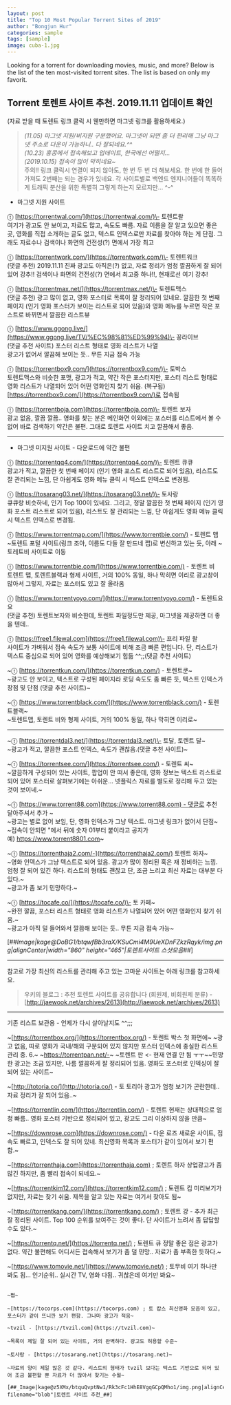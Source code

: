 ```yaml
---
layout: post
title: "Top 10 Most Popular Torrent Sites of 2019"
author: "Bongjun Hur"
categories: sample
tags: [sample]
image: cuba-1.jpg
---
```

Looking for a torrent for downloading movies, music, and more?
Below is the list of the ten most-visited torrent sites. The list is based on only my favorit.

## Torrent 토렌트 사이트 추천. 2019.11.11 업데이트 확인

(자료 받을 때 토렌트 링크 클릭 시 웬만하면 마그넷 링크를 활용하세요.)

> _(11.05) 마그넷 지원/비지원 구분했어요. 마그넷이 되면 좀 더 편리해 그냥 마그넷 주소로 다운이 가능하니.. 다 잘되네요.^^  
> (10.23) 홍콩에서 접속해보고 업데이트, 한국에선 어떨지...  
> (2019.10.15) 접속이 많이 막히네요~_  
> 주의!! 링크 클릭시 연결이 되지 않아도, 한 번 두 번 더 해보세요. 한 번에 한 들어가져도 2번째는 되는 경우가 있네요. 각 사이트별로 백엔드 엔지니어들이 똑똑하게 트래픽 분산을 위한 특별히 그렇게 하는지 모르지만... ^-^

-   마그넷 지원 사이트 

ⓣ [https://torrentwal.com/](https://torrentwal.com/)\- 토렌트왈  
여기가 광고도 안 보이고, 자료도 많고, 속도도 빠름. 자료 이름을 잘 알고 있으면 좋은 곳, 영화를 직접 소개하는 글도 없고, 텍스트 인덱스로만 자료를 찾아야 하는 게 단점. 그래도 자료수나 검색이나 화면의 건전성(?) 면에서 가장 최고

ⓣ [https://torrentwork.com/](https://torrentwork.com/)\- 토렌트워크  
(댓글 추천) 2019.11.11 진짜 광고도 아직은(?) 없고, 자료 정리가 엄청 깔끔하게 잘 되어 있어 강추!! 검색이나 화면의 건전성(?) 면에서 최고중 하나!!, 현재로선 여기 강추!

ⓣ [https://torrentmax.net/](https://torrentmax.net/)\- 토렌트맥스  
(댓글 추천) 광고 많이 없고, 영화 포스터로 목록이 잘 정리되어 있네요. 깔끔한 첫 번째 페이지 (인기 영화 포스터가 보이는 리스트로 되어 있음)와 영화 메뉴를 누르면 작은 포스트로 바뀌면서 깔끔한 리스트뷰

ⓣ [https://www.ggong.live/](https://www.ggong.live/TV/%EC%98%81%ED%99%94)\- 꽁라이브  
(댓글 추천 사이트) 포스터 리스트 형태로 영화 리스트가 나열  
광고가 없어서 깔끔해 보이는 듯.. 무튼 지금 접속 가능

ⓣ [https://torrentbox9.com/](https://torrentbox9.com/)\- 토박스  
토렌트맥스와 비슷한 포맷, 광고가 적고, 약간 작은 포스터지만, 포스터 리스트 형태로 영화 리스트가 나열되어 있어 어떤 영화인지 찾기 쉬움. (복구됨) [https://torrentbox9.com/](https://torrentbox9.com/)로 접속됨

ⓣ [https://torrentboja.com](https://torrentboja.com)\- 토렌트 보자  
광고 없음, 깔끔 깔끔.. 영화를 찾는 분은 메인화면 이외에는 포스터를 리스트에서 볼 수 없어 바로 검색하기 약간은 불편. 그대로 토렌트 사이트 치고 깔끔해서 좋음.

---

-   마그넷 미지원 사이트 - 다운로드에 약간 불편

ⓣ [https://torrentqq4.com/](https://torrentqq4.com/)\- 토렌트 큐큐  
광고가 적고, 깔끔한 첫 번째 페이지 (인기 영화 포스트 리스트로 되어 있음), 리스트도 잘 관리되는 느낌, 단 아쉽게도 영화 메뉴 클릭 시 텍스트 인덱스로 변경됨.  

ⓣ [https://tosarang03.net/](https://tosarang03.net/)\- 토사랑  
큐큐랑 비슷하네, 인기 Top 100이 있네요. 그리고, 정말 깔끔한 첫 번째 페이지 (인기 영화 포스트 리스트로 되어 있음), 리스트도 잘 관리되는 느낌, 단 아쉽게도 영화 메뉴 클릭 시 텍스트 인덱스로 변경됨.

ⓣ [https://www.torrentmap.com/](https://www.torrentbie.com/) - 토렌트 맵  
~토렌트 포털 사이트(링크 조아, 이름도 다들 잘 만드네 쩝)로 변신하고 있는 듯, 아래 ~토레트비 사이트로 이동

ⓣ [https://www.torrentbie.com/](https://www.torrentbie.com/) - 토렌트 비  
토렌트 맵, 토렌트블랙과 형제 사이트, 거의 100% 동일, 하나 막히면 이리로 광고창이 많아서 그렇지, 자료는 포스터도 있고 잘 올라옴

ⓣ [https://www.torrentyoyo.com/](https://www.torrentyoyo.com/) - 토렌트요요  
(댓글 추천) 토렌트보자와 비슷한데, 토렌트 파일정도만 제공, 마그넷을 제공하면 더 좋을 텐데..

ⓣ [https://free1.filewal.com](https://free1.filewal.com)\- 프리 파일 왈  
사이트가 가벼워서 접속 속도가 보통 사이트에 비해 조금 빠른 편입니다. 단, 리스트가 텍스트 중심으로 되어 있어 영화를 예상해보기 힘듦 ^^;;(댓글 추천 사이트)

~ⓣ [https://torrentkun.com/](https://torrentkun.com/) - 토렌트쿤~  
~광고도 안 보이고, 텍스트로 구성된 페이지라 로딩 속도도 좀 빠른 듯, 텍스트 인덱스가 장점 및 단점 (댓글 추천 사이트)~

~ⓣ [https://www.torrentblack.com/](https://www.torrentblack.com/) - 토렌트블랙~  
~토렌트맵, 토렌트 비와 형제 사이트, 거의 100% 동일, 하나 막히면 이리로~

---

~ⓣ [https://torrentdal3.net/](https://torrentdal3.net/)\- 토달, 토렌트 달~  
~광고가 적고, 깔끔한 포스트 인덱스, 속도가 괜찮음.(댓글 추천 사이트)~

~ⓣ [https://torrentsee.com/](https://torrentsee.com/) - 토렌트 씨~  
~깔끔하게 구성되어 있는 사이트, 팝업이 안 떠서 좋은데, 영화 정보는 텍스트 리스트로 되어 있어 포스터로 살펴보기에는 아쉬운... 넷플릭스 자료를 별도로 정리해 두고 있는 것이 보이네.~

~ⓣ [https://www.torrent88.com](https://www.torrent88.com) - 댓글로 추천 달아주셔서 추가 ~  
~광고는 별로 없어 보임, 단, 영화 인덱스가 그냥 텍스트. 마그넷 링크가 없어서 단점~  
~접속이 안되면 "에서 뒤에 숫자 01부터 붙이라고 공지가 예) https://www.torrent8801.com~

~ⓣ [https://torrenthaja2.com/-](https://torrenthaja2.com/) 토렌트 하자~  
~영화 인덱스가 그냥 텍스트로 되어 있음. 광고가 많이 정리된 혹은 재 정비하는 느낌. 엄청 잘 되어 있긴 하다. 리스트의 형태도 괜찮고 단, 조금 느리고 최신 자료는 대부분 다 있다.~  
~광고가 좀 보기 민망하다.~

~ⓣ [https://tocafe.co/](https://tocafe.co/)\- 토 카페~  
~완전 깔끔, 포스터 리스트 형태로 영화 리스트가 나열되어 있어 어떤 영화인지 찾기 쉬움.~  
~광고가 아직 덜 들어와서 깔끔해 보이는 듯.. 무튼 지금 접속 가능~

[##_Image|kage@DoBG1/btqwfBb3raX/KSuCmi4M9UeXDnFZkzRqyk/img.png|alignCenter|width="860" height="465"|토렌트사이트 스샷모음_##]

---

참고로 가장 최신의 리스트를 관리해 주고 있는 고마운 사이트는 아래 링크를 참고하세요.

> 우키의 블로그 : 추천 토렌트 사이트를 공유합니다 (회원제, 비회원제 분류) - [http://jaewook.net/archives/2613](http://jaewook.net/archives/2613)

---

기존 리스트 보관용 - 언제가 다시 살아날지도 ^^;;;

~[https://torrentbox.org/](https://torrentbox.org/) - 토렌트 박스 첫 화면에~ ~광고 없음, 따로 영화가 국내/해외 구분되어 있지 않지만 포스터 인덱스에 충실한 리스트 관리 중. 6.~  ~https://torrentpan.net/-~ ~토렌트 판 <- 현재 연결 안 됨 ㅜㅜ~~민망한 광고는 조금 있지만, 나름 깔끔하게 잘 정리되어 있음. 영화도 포스터로 인덱싱이 잘 되어 있는 사이트~

~[http://totoria.co/](http://totoria.co/) \- 토 토리아 광고가 엄청 보기가 곤란한데.. 자료 정리가 잘 되어 있음..~

~[https://torrentlin.com/](https://torrentlin.com/) - 토렌트 현재는 상대적으로 엄청 빠름.. 영화 포스터 기반으로 정리되어 있고, 광고도 그리 이상하지 않을 만큼~

~[https://downrose.com](https://downrose.com/) - 다운 로즈 새로운 사이트, 접속도 빠르고, 인덱스도 잘 되어 있네. 최신영화 목록과 포스터가 같이 있어서 보기 편함.~

~[https://torrenthaja.com](https://torrenthaja.com) ; 토렌트 하자 상업광고가 좀 많긴 하지만, 좀 빨리 접속이 되네요.~

~[https://torrentkim12.com/](https://torrentkim12.com/) ; 토렌트 킴 미리보기가 없지만, 자료는 찾기 쉬움. 제목을 알고 있는 자료는 여기서 찾아도 됨~

~[https://torrentkang.com/](https://torrentkang.com/) ; 토렌트 강 - 추가 최근 잘 정리된 사이트. Top 100 순위를 보여주는 것이 좋다. 단 사이트가 느려서 좀 답답할 수도 있다.~

~[https://torrentq.net/](https://torrentq.net/) ; 토렌트 큐 정말 좋은 점은 광고가 없다. 약간 불편해도 어디서든 접속해서 보기가 좀 덜 민망.. 자료가 좀 부족한 듯하다.~

~[https://www.tomovie.net/](https://www.tomovie.net/) ; 토무비 여기 하나만 봐도 됨... 인기순위.. 실시간 TV, 영화 다됨.. 귀찮은데 여기만 봐요~

~~~ 허허 광고가 점점 많아지는 듯~~

~쩝~

~[https://tocorps.com](https://tocorps.com) ; 토 캅스 최신영화 모음이 있고, 포스터가 같이 뜨니깐 보기 편함. 그나마 광고가 적음~

~tvzil - [https://tvzil.com](https://tvzil.com)~

~목록이 제일 잘 되어 있는 사이트, 거의 완벽하다. 광고도 허용할 수준~

~토사랑 - [https://tosarang.net](https://tosarang.net)~

~자료의 양이 제일 많은 것 같다. 리스트의 형태가 tvzil 보다는 텍스트 기반으로 되어 있어 조금 불편할 뿐 자료가 더 많아서 찾기는 수월~

[##_Image|kage@z5XMx/btquQvptNw1/Rk3cFc1HhE8VgqGCpQMho1/img.png|alignCenter|data-filename="blob"|토렌트 사이트 추천_##]
